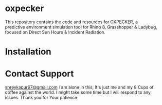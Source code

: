 # oxpecker
This repository contains the code and resources for OXPECKER, a predictive environment simulation tool for Rhino 8, Grasshopper &amp; Ladybug, focused on Direct Sun Hours &amp; Incident Radiation. 

# Installation



# Contact Support
shreykapur97@gmail.com
I am alone in this, It's just me and my 8 Cups of coffee against the world. 
I might take some time but I will respond to any issues. 
Thank you for Your patience
